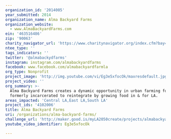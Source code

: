 ```yaml
---
organization_id: '2014005'
year_submitted: 2014
organization_name: Alma Backyard Farms
organization_website:
  - www.AlmaBackyardFarms.com
ein: '463516486'
zip: '90063'
charity_navigator_url: 'https://www.charitynavigator.org/index.cfm?bay=search.profile&ein=463516486'
ntee_type: ''
tags_indicators: ''
twitter: '@almabackydfarms'
instagram: instagram.com/almabackyardfarms
facebook: www.facebook.com/almabackyardfarmla
org_type: Nonprofit
project_image: 'http://img.youtube.com/vi/Eg3e5xfocOk/maxresdefault.jpg'
project_video: ''
org_summary: >-
  Alma Backyard Farms creates a dynamic opportunity in urban farming for the
  formerly incarcerated to reintegrate by growing food in & for LA.
areas_impacted: 'Central LA,East LA,South LA'
project_ids: '4102006'
title: Alma Backyard Farms
uri: /organizations/alma-backyard-farms/
challenge_url: 'http://maker.good.is/myLA2050create/projects/almabackyardfarms.html'
youtube_video_identifier: Eg3e5xfocOk

---
```

